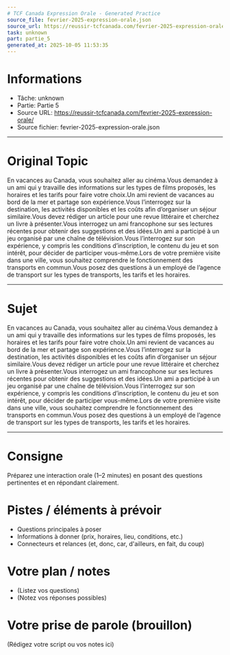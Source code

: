 ```yaml
---
# TCF Canada Expression Orale - Generated Practice
source_file: fevrier-2025-expression-orale.json
source_url: https://reussir-tcfcanada.com/fevrier-2025-expression-orale/
task: unknown
part: partie_5
generated_at: 2025-10-05 11:53:35
---
```


# Informations
- Tâche: unknown
- Partie: Partie 5
- Source URL: https://reussir-tcfcanada.com/fevrier-2025-expression-orale/
- Source fichier: fevrier-2025-expression-orale.json

---

# Original Topic
En vacances au Canada, vous souhaitez aller au cinéma.Vous demandez à un ami qui y travaille des informations sur les types de films proposés, les horaires et les tarifs pour faire votre choix.Un ami revient de vacances au bord de la mer et partage son expérience.Vous l’interrogez sur la destination, les activités disponibles et les coûts afin d’organiser un séjour similaire.Vous devez rédiger un article pour une revue littéraire et cherchez un livre à présenter.Vous interrogez un ami francophone sur ses lectures récentes pour obtenir des suggestions et des idées.Un ami a participé à un jeu organisé par une chaîne de télévision.Vous l’interrogez sur son expérience, y compris les conditions d’inscription, le contenu du jeu et son intérêt, pour décider de participer vous-même.Lors de votre première visite dans une ville, vous souhaitez comprendre le fonctionnement des transports en commun.Vous posez des questions à un employé de l’agence de transport sur les types de transports, les tarifs et les horaires.

---

# Sujet
En vacances au Canada, vous souhaitez aller au cinéma.Vous demandez à un ami qui y travaille des informations sur les types de films proposés, les horaires et les tarifs pour faire votre choix.Un ami revient de vacances au bord de la mer et partage son expérience.Vous l’interrogez sur la destination, les activités disponibles et les coûts afin d’organiser un séjour similaire.Vous devez rédiger un article pour une revue littéraire et cherchez un livre à présenter.Vous interrogez un ami francophone sur ses lectures récentes pour obtenir des suggestions et des idées.Un ami a participé à un jeu organisé par une chaîne de télévision.Vous l’interrogez sur son expérience, y compris les conditions d’inscription, le contenu du jeu et son intérêt, pour décider de participer vous-même.Lors de votre première visite dans une ville, vous souhaitez comprendre le fonctionnement des transports en commun.Vous posez des questions à un employé de l’agence de transport sur les types de transports, les tarifs et les horaires.

---
# Consigne
Préparez une interaction orale (1–2 minutes) en posant des questions pertinentes et en répondant clairement.

# Pistes / éléments à prévoir
- Questions principales à poser
- Informations à donner (prix, horaires, lieu, conditions, etc.)
- Connecteurs et relances (et, donc, car, d'ailleurs, en fait, du coup)

# Votre plan / notes
- (Listez vos questions)
- (Notez vos réponses possibles)

# Votre prise de parole (brouillon)
(Rédigez votre script ou vos notes ici)
